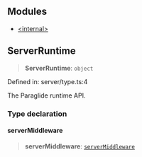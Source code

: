 ## Modules

- [\<internal\>](-internal-.md)

## ServerRuntime

> **ServerRuntime**: `object`

Defined in: server/type.ts:4

The Paraglide runtime API.

### Type declaration

#### serverMiddleware

> **serverMiddleware**: [`serverMiddleware`](-internal-.md#servermiddleware)
